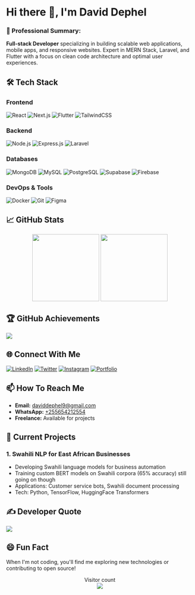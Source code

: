 # Hi there 👋, I'm David Dephel

### 💫 Professional Summary:
**Full-stack Developer** specializing in building scalable web applications, mobile apps, and responsive websites. Expert in MERN Stack, Laravel, and Flutter with a focus on clean code architecture and optimal user experiences.

## 🛠️ Tech Stack

### Frontend
![React](https://img.shields.io/badge/React-20232A?style=for-the-badge&logo=react&logoColor=61DAFB)
![Next.js](https://img.shields.io/badge/Next.js-000000?style=for-the-badge&logo=nextdotjs&logoColor=white)
![Flutter](https://img.shields.io/badge/Flutter-02569B?style=for-the-badge&logo=flutter&logoColor=white)
![TailwindCSS](https://img.shields.io/badge/Tailwind_CSS-38B2AC?style=for-the-badge&logo=tailwind-css&logoColor=white)

### Backend
![Node.js](https://img.shields.io/badge/Node.js-339933?style=for-the-badge&logo=nodedotjs&logoColor=white)
![Express.js](https://img.shields.io/badge/Express.js-000000?style=for-the-badge&logo=express&logoColor=white)
![Laravel](https://img.shields.io/badge/Laravel-FF2D20?style=for-the-badge&logo=laravel&logoColor=white)

### Databases
![MongoDB](https://img.shields.io/badge/MongoDB-47A248?style=for-the-badge&logo=mongodb&logoColor=white)
![MySQL](https://img.shields.io/badge/MySQL-005C84?style=for-the-badge&logo=mysql&logoColor=white)
![PostgreSQL](https://img.shields.io/badge/PostgreSQL-316192?style=for-the-badge&logo=postgresql&logoColor=white)
![Supabase](https://img.shields.io/badge/Supabase-3ECF8E?style=for-the-badge&logo=supabase&logoColor=white)
![Firebase](https://img.shields.io/badge/Firebase-039BE5?style=for-the-badge&logo=Firebase&logoColor=white)

### DevOps & Tools
![Docker](https://img.shields.io/badge/Docker-2496ED?style=for-the-badge&logo=docker&logoColor=white)
![Git](https://img.shields.io/badge/Git-F05032?style=for-the-badge&logo=git&logoColor=white)
![Figma](https://img.shields.io/badge/Figma-F24E1E?style=for-the-badge&logo=figma&logoColor=white)

## 📈 GitHub Stats

<div align="center">
<!--   <img height="180em" src="https://github-readme-stats.vercel.app/api?username=dephel&show_icons=true&theme=radical&include_all_commits=true&count_private=true"/> -->
  <img height="180em" src="https://github-readme-stats.vercel.app/api/top-langs/?username=dephel&layout=compact&langs_count=8&theme=radical"/>
  <img height="180em" src="https://github-readme-streak-stats.herokuapp.com/?user=dmachibya&theme=radical"/>
</div>

## 🏆 GitHub Achievements
![](https://github-profile-trophy.vercel.app/?username=dephel&theme=radical&no-frame=true&margin-w=30&column=7)

## 🌐 Connect With Me

[![LinkedIn](https://img.shields.io/badge/LinkedIn-0077B5?style=for-the-badge&logo=linkedin&logoColor=white)](https://linkedin.com/in/david-dephel-a945421b3)
[![Twitter](https://img.shields.io/badge/Twitter-1DA1F2?style=for-the-badge&logo=twitter&logoColor=white)](https://x.com/dephel9)
[![Instagram](https://img.shields.io/badge/Instagram-E4405F?style=for-the-badge&logo=instagram&logoColor=white)](https://instagram.com/dephel9)
[![Portfolio](https://img.shields.io/badge/Portfolio-4285F4?style=for-the-badge&logo=google-chrome&logoColor=white)](http://dephel.netlify.app/)

## 📫 How To Reach Me
- **Email:** [daviddephel9@gmail.com](mailto:daviddephel9@gmail.com)
- **WhatsApp:** [+255654212554](https://wa.me/+255654212554)
- **Freelance:** Available for projects

## 🔭 Current Projects

### 1. Swahili NLP for East African Businesses
- Developing Swahili language models for business automation
- Training custom BERT models on Swahili corpora (65% accuracy) still going on though
- Applications: Customer service bots, Swahili document processing
- Tech: Python, TensorFlow, HuggingFace Transformers

## ✍️ Developer Quote
![](https://quotes-github-readme.vercel.app/api?type=horizontal&theme=radical)

## 😄 Fun Fact
When I'm not coding, you'll find me exploring new technologies or contributing to open source!

<p align="center"> 
  Visitor count<br>
  <img src="https://profile-counter.glitch.me/dephel/count.svg" />
</p>

